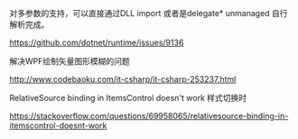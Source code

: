 对多参数的支持，可以直接通过DLL import 或者是delegate* unmanaged 自行解析完成。

https://github.com/dotnet/runtime/issues/9136



解决WPF绘制矢量图形模糊的问题

http://www.codebaoku.com/it-csharp/it-csharp-253237.html



RelativeSource binding in ItemsControl doesn't work  样式切换时

https://stackoverflow.com/questions/69958065/relativesource-binding-in-itemscontrol-doesnt-work
